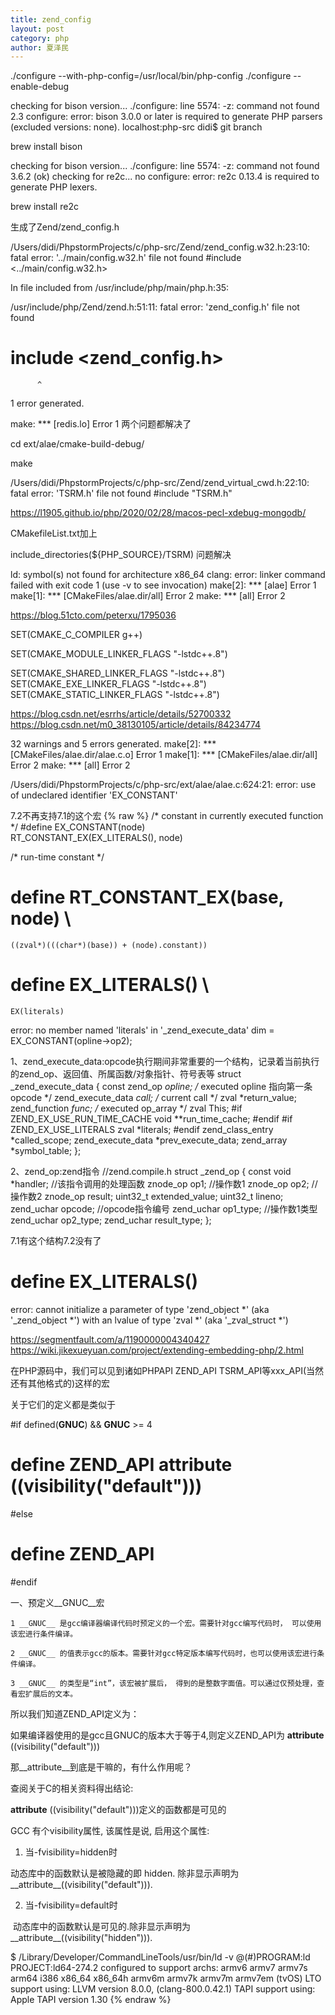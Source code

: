 ```yaml
---
title: zend_config
layout: post
category: php
author: 夏泽民
---
```

 ./configure --with-php-config=/usr/local/bin/php-config ./configure --enable-debug

checking for bison version... ./configure: line 5574: -z: command not found
2.3
configure: error: bison 3.0.0 or later is required to generate PHP parsers (excluded versions: none).
localhost:php-src didi$ git branch

brew install bison

checking for bison version... ./configure: line 5574: -z: command not found
3.6.2 (ok)
checking for re2c... no
configure: error: re2c 0.13.4 is required to generate PHP lexers.

brew install re2c


生成了Zend/zend_config.h

/Users/didi/PhpstormProjects/c/php-src/Zend/zend_config.w32.h:23:10: fatal error: '../main/config.w32.h' file not found
#include <../main/config.w32.h>

In file included from /usr/include/php/main/php.h:35:

/usr/include/php/Zend/zend.h:51:11: fatal error: 'zend_config.h' file not found

# include <zend_config.h>

          ^

1 error generated.

make: *** [redis.lo] Error 1
两个问题都解决了

cd ext/alae/cmake-build-debug/

make

/Users/didi/PhpstormProjects/c/php-src/Zend/zend_virtual_cwd.h:22:10: fatal error: 'TSRM.h' file not found
#include "TSRM.h"
<!-- more -->
https://l1905.github.io/php/2020/02/28/macos-pecl-xdebug-mongodb/

CMakefileList.txt加上

include_directories(${PHP_SOURCE}/TSRM)
问题解决

ld: symbol(s) not found for architecture x86_64
clang: error: linker command failed with exit code 1 (use -v to see invocation)
make[2]: *** [alae] Error 1
make[1]: *** [CMakeFiles/alae.dir/all] Error 2
make: *** [all] Error 2

https://blog.51cto.com/peterxu/1795036

SET(CMAKE_C_COMPILER g++)

SET(CMAKE_MODULE_LINKER_FLAGS "-lstdc++.8")

SET(CMAKE_SHARED_LINKER_FLAGS "-lstdc++.8")
SET(CMAKE_EXE_LINKER_FLAGS "-lstdc++.8")
SET(CMAKE_STATIC_LINKER_FLAGS "-lstdc++.8")

https://blog.csdn.net/esrrhs/article/details/52700332
https://blog.csdn.net/m0_38130105/article/details/84234774

32 warnings and 5 errors generated.
make[2]: *** [CMakeFiles/alae.dir/alae.c.o] Error 1
make[1]: *** [CMakeFiles/alae.dir/all] Error 2
make: *** [all] Error 2

/Users/didi/PhpstormProjects/c/php-src/ext/alae/alae.c:624:21: error: use of undeclared identifier 'EX_CONSTANT'

7.2不再支持7.1的这个宏
{% raw %}
/* constant in currently executed function */
#define EX_CONSTANT(node) \
	RT_CONSTANT_EX(EX_LITERALS(), node)

/* run-time constant */
# define RT_CONSTANT_EX(base, node) \
	((zval*)(((char*)(base)) + (node).constant))
	

# define EX_LITERALS() \
	EX(literals)
	
 error: no member named 'literals' in '_zend_execute_data'
    dim = EX_CONSTANT(opline->op2);

	
1、zend_execute_data:opcode执行期间非常重要的一个结构，记录着当前执行的zend_op、返回值、所属函数/对象指针、符号表等
struct _zend_execute_data {
    const zend_op       *opline;           /* executed opline 指向第一条opcode */
    zend_execute_data   *call;             /* current call                   */
    zval                *return_value;
    zend_function       *func;             /* executed op_array              */
    zval                 This;
#if ZEND_EX_USE_RUN_TIME_CACHE
    void               **run_time_cache;
#endif
#if ZEND_EX_USE_LITERALS
    zval                *literals;
#endif
    zend_class_entry    *called_scope;
    zend_execute_data   *prev_execute_data;
    zend_array          *symbol_table;
};

2、zend_op:zend指令
//zend.compile.h
struct _zend_op {
    const void *handler;  //该指令调用的处理函数
    znode_op op1; //操作数1
    znode_op op2; //操作数2
    znode_op result; 
    uint32_t extended_value;
    uint32_t lineno;
    zend_uchar opcode; //opcode指令编号
    zend_uchar op1_type; //操作数1类型
    zend_uchar op2_type; 
    zend_uchar result_type;
};

7.1有这个结构7.2没有了

# define EX_LITERALS()

error: cannot initialize a parameter of type 'zend_object *'
      (aka '_zend_object *') with an lvalue of type 'zval *' (aka '_zval_struct *')

https://segmentfault.com/a/1190000004340427
https://wiki.jikexueyuan.com/project/extending-embedding-php/2.html


在PHP源码中，我们可以见到诸如PHPAPI ZEND_API TSRM_API等xxx_API(当然还有其他格式的)这样的宏

关于它们的定义都是类似于

#if defined(__GNUC__) && __GNUC__ >= 4
# define ZEND_API __attribute__ ((visibility("default")))
#else
# define ZEND_API
#endif
 

一、预定义__GNUC__宏

    1 __GNUC__ 是gcc编译器编译代码时预定义的一个宏。需要针对gcc编写代码时， 可以使用该宏进行条件编译。

    2 __GNUC__ 的值表示gcc的版本。需要针对gcc特定版本编写代码时，也可以使用该宏进行条件编译。

    3 __GNUC__ 的类型是“int”，该宏被扩展后， 得到的是整数字面值。可以通过仅预处理，查看宏扩展后的文本。

所以我们知道ZEND_API定义为：

如果编译器使用的是gcc且GNUC的版本大于等于4,则定义ZEND_API为 __attribute__ ((visibility("default")))

那__attribute__到底是干嘛的，有什么作用呢？

查阅关于C的相关资料得出结论:

__attribute__ ((visibility("default")))定义的函数都是可见的

GCC 有个visibility属性, 该属性是说, 启用这个属性:

1. 当-fvisibility=hidden时

动态库中的函数默认是被隐藏的即 hidden. 除非显示声明为__attribute__((visibility("default"))).

2. 当-fvisibility=default时

 动态库中的函数默认是可见的.除非显示声明为__attribute__((visibility("hidden"))).

$ /Library/Developer/CommandLineTools/usr/bin/ld -v
@(#)PROGRAM:ld  PROJECT:ld64-274.2
configured to support archs: armv6 armv7 armv7s arm64 i386 x86_64 x86_64h armv6m armv7k armv7m armv7em (tvOS)
LTO support using: LLVM version 8.0.0, (clang-800.0.42.1)
TAPI support using: Apple TAPI version 1.30
{% endraw %}


